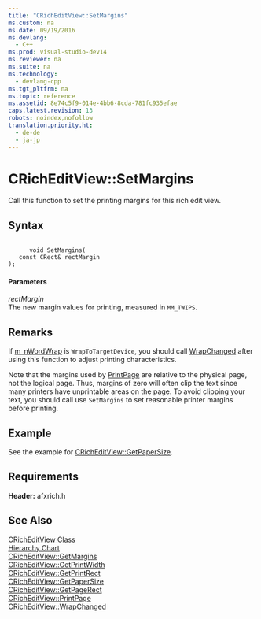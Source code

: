 ```yaml
---
title: "CRichEditView::SetMargins"
ms.custom: na
ms.date: 09/19/2016
ms.devlang: 
  - C++
ms.prod: visual-studio-dev14
ms.reviewer: na
ms.suite: na
ms.technology: 
  - devlang-cpp
ms.tgt_pltfrm: na
ms.topic: reference
ms.assetid: 8e74c5f9-014e-4bb6-8cda-781fc935efae
caps.latest.revision: 13
robots: noindex,nofollow
translation.priority.ht: 
  - de-de
  - ja-jp
---
```

# CRichEditView::SetMargins
Call this function to set the printing margins for this rich edit view.  
  
## Syntax  
  
```  
  
      void SetMargins(  
   const CRect& rectMargin   
);  
```  
  
#### Parameters  
 *rectMargin*  
 The new margin values for printing, measured in `MM_TWIPS`.  
  
## Remarks  
 If [m_nWordWrap](../vs140/CRichEditView--m_nWordWrap.md) is `WrapToTargetDevice`, you should call [WrapChanged](../vs140/CRichEditView--WrapChanged.md) after using this function to adjust printing characteristics.  
  
 Note that the margins used by [PrintPage](../vs140/CRichEditView--PrintPage.md) are relative to the physical page, not the logical page. Thus, margins of zero will often clip the text since many printers have unprintable areas on the page. To avoid clipping your text, you should call use `SetMargins` to set reasonable printer margins before printing.  
  
## Example  
 See the example for [CRichEditView::GetPaperSize](../vs140/CRichEditView--GetPaperSize.md).  
  
## Requirements  
 **Header:** afxrich.h  
  
## See Also  
 [CRichEditView Class](../vs140/CRichEditView-Class.md)   
 [Hierarchy Chart](../vs140/Hierarchy-Chart.md)   
 [CRichEditView::GetMargins](../vs140/CRichEditView--GetMargins.md)   
 [CRichEditView::GetPrintWidth](../vs140/CRichEditView--GetPrintWidth.md)   
 [CRichEditView::GetPrintRect](../vs140/CRichEditView--GetPrintRect.md)   
 [CRichEditView::GetPaperSize](../vs140/CRichEditView--GetPaperSize.md)   
 [CRichEditView::GetPageRect](../vs140/CRichEditView--GetPageRect.md)   
 [CRichEditView::PrintPage](../vs140/CRichEditView--PrintPage.md)   
 [CRichEditView::WrapChanged](../vs140/CRichEditView--WrapChanged.md)